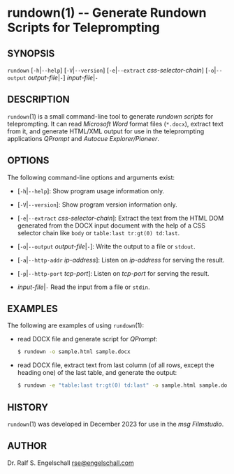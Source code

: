 
# rundown(1) -- Generate Rundown Scripts for Teleprompting

## SYNOPSIS

`rundown`
\[`-h`|`--help`\]
\[`-V`|`--version`\]
\[`-e`|`--extract` *css-selector-chain*\]
\[`-o`|`--output` *output-file*|`-`]
*input-file*|`-`

## DESCRIPTION

`rundown`(1) is a small command-line tool to generate *rundown scripts*
for teleprompting. It can read *Microsoft Word* format files (`*.docx`),
extract text from it, and generate HTML/XML output for use in the
teleprompting applications *QPrompt* and *Autocue Explorer/Pioneer*.

## OPTIONS

The following command-line options and arguments exist:

- \[`-h`|`--help`\]:
  Show program usage information only.

- \[`-V`|`--version`\]:
  Show program version information only.

- \[`-e`|`--extract` *css-selector-chain*\]:
  Extract the text from the HTML DOM generated from the DOCX input
  document with the help of a CSS selector chain like `body` or
  `table:last tr:gt(0) td:last`.

- \[`-o`|`--output` *output-file*|`-`\]:
  Write the output to a file or `stdout`.

- \[`-a`|`--http-addr` *ip-address*\]:
  Listen on *ip-address* for serving the result.

- \[`-p`|`--http-port` *tcp-port*\]:
  Listen on *tcp-port* for serving the result.

- *input-file*|`-`
  Read the input from a file or `stdin`.

## EXAMPLES

The following are examples of using `rundown`(1):

- read DOCX file and generate script for *QPrompt*:

    ```sh
    $ rundown -o sample.html sample.docx
    ```

- read DOCX file, extract text from last column (of all rows, except the
  heading one) of the last table, and generate the output:

    ```sh
    $ rundown -e "table:last tr:gt(0) td:last" -o sample.html sample.docx
    ```

## HISTORY

`rundown`(1) was developed in December 2023 for use in the *msg Filmstudio*.

## AUTHOR

Dr. Ralf S. Engelschall <rse@engelschall.com>

